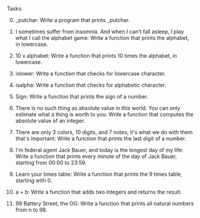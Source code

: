 Tasks:

0. _putchar: Write a program that prints _putchar.

1. I sometimes suffer from insomnia. And when I can't fall asleep, I play what I call the alphabet game: Write a function that prints the alphabet, in lowercase.

2. 10 x alphabet: Write a function that prints 10 times the alphabet, in lowercase.

3. islower: Write a function that checks for lowercase character.

4. isalpha: Write a function that checks for alphabetic character.

5. Sign: Write a function that prints the sign of a number.

6. There is no such thing as absolute value in this world. You can only estimate what a thing is worth to you: Write a function that computes the absolute value of an integer.

7. There are only 3 colors, 10 digits, and 7 notes; it's what we do with them that's important: Write a function that prints the last digit of a number.

8. I'm federal agent Jack Bauer, and today is the longest day of my life: Write a function that prints every minute of the day of Jack Bauer, starting from 00:00 to 23:59.

9. Learn your times table: Write a function that prints the 9 times table, starting with 0.

10. a + b: Write a function that adds two integers and returns the result.

11. 98 Battery Street, the OG: Write a function that prints all natural numbers from n to 98.
